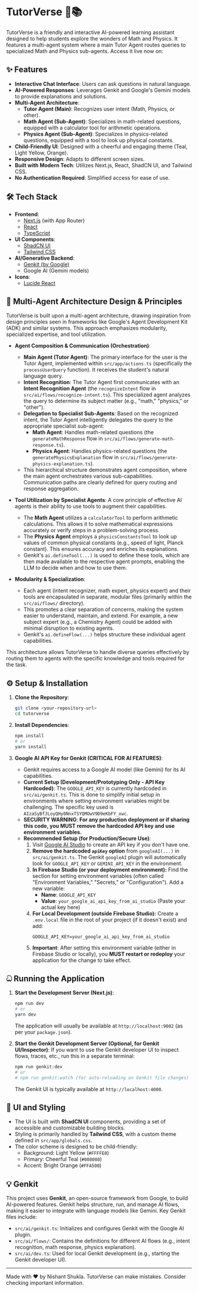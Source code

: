 
# TutorVerse 🚀📚

TutorVerse is a friendly and interactive AI-powered learning assistant designed to help students explore the wonders of Math and Physics. It features a multi-agent system where a main Tutor Agent routes queries to specialized Math and Physics sub-agents.
Access it live now on: 
## ✨ Features

*   **Interactive Chat Interface**: Users can ask questions in natural language.
*   **AI-Powered Responses**: Leverages Genkit and Google's Gemini models to provide explanations and solutions.
*   **Multi-Agent Architecture**:
    *   **Tutor Agent (Main)**: Recognizes user intent (Math, Physics, or other).
    *   **Math Agent (Sub-Agent)**: Specializes in math-related questions, equipped with a calculator tool for arithmetic operations.
    *   **Physics Agent (Sub-Agent)**: Specializes in physics-related questions, equipped with a tool to look up physical constants.
*   **Child-Friendly UI**: Designed with a cheerful and engaging theme (Teal, Light Yellow, Orange).
*   **Responsive Design**: Adapts to different screen sizes.
*   **Built with Modern Tech**: Utilizes Next.js, React, ShadCN UI, and Tailwind CSS.
*   **No Authentication Required**: Simplified access for ease of use.

## 🛠️ Tech Stack

*   **Frontend**:
    *   [Next.js](https://nextjs.org/) (with App Router)
    *   [React](https://reactjs.org/)
    *   [TypeScript](https://www.typescriptlang.org/)
*   **UI Components**:
    *   [ShadCN UI](https://ui.shadcn.com/)
    *   [Tailwind CSS](https://tailwindcss.com/)
*   **AI/Generative Backend**:
    *   [Genkit (by Google)](https://firebase.google.com/docs/genkit)
    *   Google AI (Gemini models)
*   **Icons**:
    *   [Lucide React](https://lucide.dev/)

## 🧠 Multi-Agent Architecture Design & Principles

TutorVerse is built upon a multi-agent architecture, drawing inspiration from design principles seen in frameworks like Google's Agent Development Kit (ADK) and similar systems. This approach emphasizes modularity, specialized expertise, and tool utilization.

*   **Agent Composition & Communication (Orchestration)**:
    *   **Main Agent (Tutor Agent)**: The primary interface for the user is the Tutor Agent, implemented within `src/app/actions.ts` (specifically the `processUserQuery` function). It receives the student's natural language query.
    *   **Intent Recognition**: The Tutor Agent first communicates with an **Intent Recognition Agent** (the `recognizeIntent` flow in `src/ai/flows/recognize-intent.ts`). This specialized agent analyzes the query to determine its subject matter (e.g., "math," "physics," or "other").
    *   **Delegation to Specialist Sub-Agents**: Based on the recognized intent, the Tutor Agent intelligently delegates the query to the appropriate specialist sub-agent:
        *   **Math Agent**: Handles math-related questions (the `generateMathResponse` flow in `src/ai/flows/generate-math-response.ts`).
        *   **Physics Agent**: Handles physics-related questions (the `generatePhysicsExplanation` flow in `src/ai/flows/generate-physics-explanation.ts`).
    *   This hierarchical structure demonstrates agent composition, where the main agent orchestrates various sub-capabilities. Communication paths are clearly defined for query routing and response aggregation.

*   **Tool Utilization by Specialist Agents**:
    A core principle of effective AI agents is their ability to use tools to augment their capabilities.
    *   The **Math Agent** utilizes a `calculatorTool` to perform arithmetic calculations. This allows it to solve mathematical expressions accurately or verify steps in a problem-solving process.
    *   The **Physics Agent** employs a `physicsConstantsTool` to look up values of common physical constants (e.g., speed of light, Planck constant). This ensures accuracy and enriches its explanations.
    *   Genkit's `ai.defineTool(...)` is used to define these tools, which are then made available to the respective agent prompts, enabling the LLM to decide when and how to use them.

*   **Modularity & Specialization**:
    *   Each agent (intent recognizer, math expert, physics expert) and their tools are encapsulated in separate, modular files (primarily within the `src/ai/flows/` directory).
    *   This promotes a clear separation of concerns, making the system easier to understand, maintain, and extend. For example, a new subject expert (e.g., a Chemistry Agent) could be added with minimal disruption to existing agents.
    *   Genkit's `ai.defineFlow(...)` helps structure these individual agent capabilities.

This architecture allows TutorVerse to handle diverse queries effectively by routing them to agents with the specific knowledge and tools required for the task.

## ⚙️ Setup & Installation

1.  **Clone the Repository**:
    ```bash
    git clone <your-repository-url>
    cd tutorverse
    ```

2.  **Install Dependencies**:
    ```bash
    npm install
    # or
    yarn install
    ```

3.  **Google AI API Key for Genkit (CRITICAL FOR AI FEATURES)**:
    *   Genkit requires access to a Google AI model (like Gemini) for its AI capabilities.
    *   **Current Setup (Development/Prototyping Only - API Key Hardcoded)**: The `GOOGLE_API_KEY` is currently hardcoded in `src/ai/genkit.ts`. This is done to simplify initial setup in environments where setting environment variables might be challenging. The specific key used is `AIzaSyBfJLoyQHy0NnxTSYQMOwV9D9eKbFY_xwc`.
    *   **SECURITY WARNING**: **For any production deployment or if sharing this code, you MUST remove the hardcoded API key and use environment variables.**
    *   **Recommended Setup (for Production/Secure Use)**:
        1.  Visit [Google AI Studio](https://aistudio.google.com/app/apikey) to create an API key if you don't have one.
        2.  **Remove the hardcoded `apiKey` option** from `googleAI(...)` in `src/ai/genkit.ts`. The Genkit `googleAI` plugin will automatically look for `GOOGLE_API_KEY` or `GEMINI_API_KEY` in the environment.
        3.  **In Firebase Studio (or your deployment environment):** Find the section for setting environment variables (often called "Environment Variables," "Secrets," or "Configuration"). Add a new variable:
            *   **Name**: `GOOGLE_API_KEY`
            *   **Value**: `your_google_ai_api_key_from_ai_studio` (Paste your actual key here)
        4.  **For Local Development (outside Firebase Studio):** Create a `.env.local` file in the root of your project (if it doesn't exist) and add:
            ```env
            GOOGLE_API_KEY=your_google_ai_api_key_from_ai_studio
            ```
        5.  **Important**: After setting this environment variable (either in Firebase Studio or locally), you **MUST restart or redeploy** your application for the change to take effect.

## ධ Running the Application

1.  **Start the Development Server (Next.js)**:
    ```bash
    npm run dev
    # or
    yarn dev
    ```
    The application will usually be available at `http://localhost:9002` (as per your `package.json`).

2.  **Start the Genkit Development Server (Optional, for Genkit UI/Inspector)**:
    If you want to use the Genkit developer UI to inspect flows, traces, etc., run this in a separate terminal:
    ```bash
    npm run genkit:dev
    # or
    # npm run genkit:watch (for auto-reloading on Genkit file changes)
    ```
    The Genkit UI is typically available at `http://localhost:4000`.

## 🎨 UI and Styling

*   The UI is built with **ShadCN UI** components, providing a set of accessible and customizable building blocks.
*   Styling is primarily handled by **Tailwind CSS**, with a custom theme defined in `src/app/globals.css`.
*   The color scheme is designed to be child-friendly:
    *   Background: Light Yellow (`#FFFFE0`)
    *   Primary: Cheerful Teal (`#008080`)
    *   Accent: Bright Orange (`#FFA500`)

## 💡 Genkit

This project uses **Genkit**, an open-source framework from Google, to build AI-powered features. Genkit helps structure, run, and manage AI flows, making it easier to integrate with language models like Gemini. Key Genkit files include:

*   `src/ai/genkit.ts`: Initializes and configures Genkit with the Google AI plugin.
*   `src/ai/flows/`: Contains the definitions for different AI flows (e.g., intent recognition, math response, physics explanation).
*   `src/ai/dev.ts`: Used for local Genkit development (e.g., starting the Genkit developer UI).

---

Made with ❤️ by Nishant Shukla.
TutorVerse can make mistakes. Consider checking important information.
